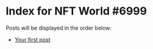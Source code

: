 # Index for NFT World #6999
Posts will be displayed in the order below:

- [Your first post](./001-first.md)

